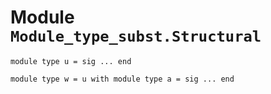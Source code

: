 
# Module `Module_type_subst.Structural`

```
module type u = sig ... end
```
```
module type w = u with module type a = sig ... end
```